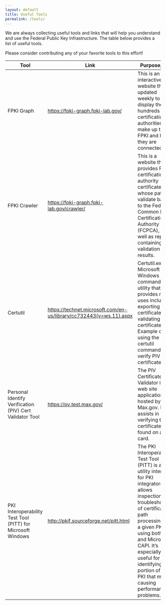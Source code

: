 ```yaml
---
layout: default
title: Useful Tools
permalink: /tools/
---
```


We are always collecting useful tools and links that will help you understand and use the Federal Public Key Infrastructure. The table below provides a list of useful tools.

Please consider contributing any of your favorite tools to this effort!

**Tool** | **Link** | **Purpose/Use** | **Audience**
--- | --- | --- | ---
FPKI Graph | https://fpki-graph.fpki-lab.gov/ | This is an interactive website that is updated weekly to display the hundreds of certification authorities that make up the FPKI and how they are connected. | Program Managers; System Engineers
FPKI Crawler  | https://fpki-graph.fpki-lab.gov/crawler/ |  This is a website that provides FPKI certification authority certificates whose path validate back to the Federal Common Policy Certification Authority (FCPCA), as well as reports containing the validation results. | System Engineers
Certutil | https://technet.microsoft.com/en-us/library/cc732443(v=ws.11).aspx |  Certutil.exe is a Microsoft Windows command-line utility that provides many uses including exporting PIV certificates and validating certificates Example of using the certutil command to verify PIV certificates |  System Engineers
Personal Identify Verification (PIV) Cert Validator Tool | https://pv.test.max.gov/ | The PIV Certificate Validator is a web site application hosted by Max.gov. It assists in verifying the certificates found on a PIV card. | System Engineers
PKI Interoperability Test Tool (PITT) for Microsoft Windows | http://pkif.sourceforge.net/pitt.html | The PKI Interoperability Test Tool (PITT) is a utility intended for PKI integrators. It allows inspection and troubleshooting of certification path processing for a given PKI using both PKIF and Microsoft CAPI. It’s especially useful for identifying a portion of your PKI that may be causing performance problems. | System Engineers
